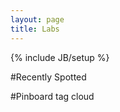 ```yaml
---
layout: page
title: Labs
---
```

{% include JB/setup %}

#Recently Spotted

<script language="javascript" src="http://pinboard.in//widgets/v1/linkroll/?user=slavko&count=40"></script>

#Pinboard  tag cloud

<script language="javascript" src="http://pinboard.in/badge?user=slavko&num=100&color=040069998999-040069993000&size=12-30"></script>

